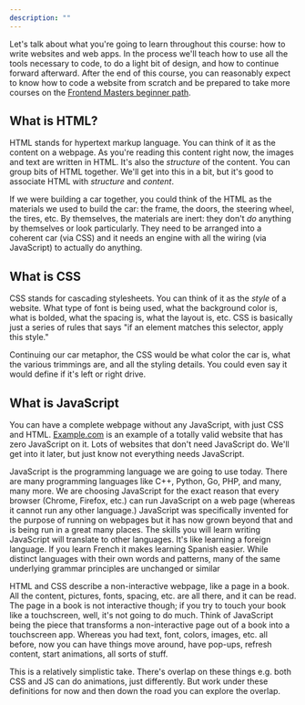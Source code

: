 ```yaml
---
description: ""
---
```


Let's talk about what you're going to learn throughout this course: how to write websites and web apps. In the process we'll teach how to use all the tools necessary to code, to do a light bit of design, and how to continue forward afterward. After the end of this course, you can reasonably expect to know how to code a website from scratch and be prepared to take more courses on the [Frontend Masters beginner path][fem].

## What is HTML?

HTML stands for hypertext markup language. You can think of it as the content on a webpage. As you're reading this content right now, the images and text are written in HTML. It's also the _structure_ of the content. You can group bits of HTML together. We'll get into this in a bit, but it's good to associate HTML with _structure_ and _content_.

If we were building a car together, you could think of the HTML as the materials we used to build the car: the frame, the doors, the steering wheel, the tires, etc. By themselves, the materials are inert: they don't _do_ anything by themselves or look particularly. They need to be arranged into a coherent car (via CSS) and it needs an engine with all the wiring (via JavaScript) to actually do anything.

## What is CSS

CSS stands for cascading stylesheets. You can think of it as the _style_ of a website. What type of font is being used, what the background color is, what is bolded, what the spacing is, what the layout is, etc. CSS is basically just a series of rules that says "if an element matches this selector, apply this style."

Continuing our car metaphor, the CSS would be what color the car is, what the various trimmings are, and all the styling details. You could even say it would define if it's left or right drive.

## What is JavaScript

You can have a complete webpage without any JavaScript, with just CSS and HTML. [Example.com][example] is an example of a totally valid website that has zero JavaScript on it. Lots of websites that don't need JavaScript do. We'll get into it later, but just know not everything needs JavaScript.

JavaScript is the programming language we are going to use today. There are many programming languages like C++, Python, Go, PHP, and many, many more. We are choosing JavaScript for the exact reason that every browser (Chrome, Firefox, etc.) can run JavaScript on a web page (whereas it cannot run any other language.) JavaScript was specifically invented for the purpose of running on webpages but it has now grown beyond that and is being run in a great many places. The skills you will learn writing JavaScript will translate to other languages. It's like learning a foreign language. If you learn French it makes learning Spanish easier. While distinct languages with their own words and patterns, many of the same underlying grammar principles are unchanged or similar

HTML and CSS describe a non-interactive webpage, like a page in a book. All the content, pictures, fonts, spacing, etc. are all there, and it can be read. The page in a book is not interactive though; if you try to touch your book like a touchscreen, well, it's not going to do much. Think of JavaScript being the piece that transforms a non-interactive page out of a book into a touchscreen app. Whereas you had text, font, colors, images, etc. all before, now you can have things move around, have pop-ups, refresh content, start animations, all sorts of stuff.

This is a relatively simplistic take. There's overlap on these things e.g. both CSS and JS can do animations, just differently. But work under these definitions for now and then down the road you can explore the overlap.

[fem]: https://frontendmasters.com/learn/beginner/
[example]: http://example.com
